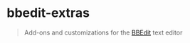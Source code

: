 # bbedit-extras

> Add-ons and customizations for the [BBEdit](https://www.barebones.com/products/bbedit/) text editor

